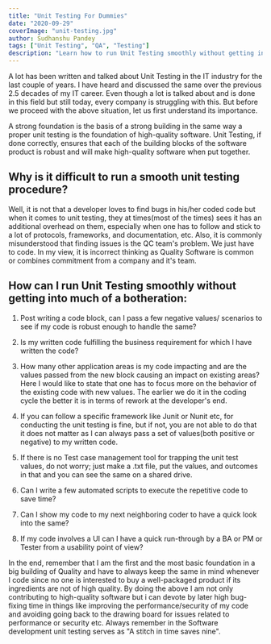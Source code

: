 ```yaml
---
title: "Unit Testing For Dummies"
date: "2020-09-29"
coverImage: "unit-testing.jpg"
author: Sudhanshu Pandey
tags: ["Unit Testing", "QA", "Testing"]
description: "Learn how to run Unit Testing smoothly without getting into much of a botheration"
---
```



A lot has been written and talked about Unit Testing in the IT industry for the last couple of years. I have heard and discussed the same over the previous 2.5 decades of my IT career. Even though a lot is talked about and is done in this field but still today, every company is struggling with this. But before we proceed with the above situation, let us first understand its importance.

A strong foundation is the basis of a strong building in the same way a proper unit testing is the foundation of high-quality software. Unit Testing, if done correctly, ensures that each of the building blocks of the software product is robust and will make high-quality software when put together.

## Why is it difficult to run a smooth unit testing procedure?

Well, it is not that a developer loves to find bugs in his/her coded code but when it comes to unit testing, they at times(most of the times) sees it has an additional overhead on them, especially when one has to follow and stick to a lot of protocols, frameworks, and documentation, etc. Also, it is commonly misunderstood that finding issues is the QC team's problem. We just have to code. In my view, it is incorrect thinking as Quality Software is common or combines commitment from a company and it's team.

## How can I run Unit Testing smoothly without getting into much of a botheration:

1. Post writing a code block, can I pass a few negative values/ scenarios to see if my code is robust enough to handle the same?

2. Is my written code fulfilling the business requirement for which I have written the code?

3. How many other application areas is my code impacting and are the values passed from the new block causing an impact on existing areas? Here I would like to state that one has to focus more on the behavior of the existing code with new values. The earlier we do it in the coding cycle the better it is in terms of rework at the developer's end.

4. If you can follow a specific framework like Junit or Nunit etc, for conducting the unit testing is fine, but if not, you are not able to do that it does not matter as I can always pass a set of values(both positive or negative) to my written code.

5. If there is no Test case management tool for trapping the unit test values, do not worry; just make a .txt file, put the values, and outcomes in that and you can see the same on a shared drive.

6. Can I write a few automated scripts to execute the repetitive code to save time?

7. Can I show my code to my next neighboring coder to have a quick look into the same?

8. If my code involves a UI can I have a quick run-through by a BA or PM or Tester from a usability point of view?


In the end,  remember that I am the first and the most basic foundation in a big building of Quality and have to always keep the same in mind whenever I code since no one is interested to buy a well-packaged product if its ingredients are not of high quality. By doing the above I am not only contributing to high-quality software but i can devote by later high bug-fixing time in things like improving the performance/security of my code and avoiding going back to the drawing board for issues related to performance or security etc. Always remember in the Software development unit testing serves as "A stitch in time saves nine".


